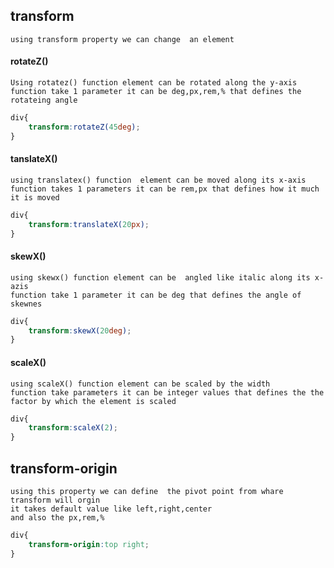## transform

    using transform property we can change  an element 

#### rotateZ()
    Using rotatez() function element can be rotated along the y-axis
    function take 1 parameter it can be deg,px,rem,% that defines the rotateing angle
```css
div{
    transform:rotateZ(45deg);
}
```

#### tanslateX()
    using translatex() function  element can be moved along its x-axis
    function takes 1 parameters it can be rem,px that defines how it much it is moved
```css
div{
    transform:translateX(20px);
}
```

#### skewX()
    using skewx() function element can be  angled like italic along its x-azis
    function take 1 parameter it can be deg that defines the angle of skewnes
```css
div{
    transform:skewX(20deg);
}
```

#### scaleX()
    using scaleX() function element can be scaled by the width
    function take parameters it can be integer values that defines the the factor by which the element is scaled
```css
div{
    transform:scaleX(2);
}
```


## transform-origin
    using this property we can define  the pivot point from whare transform will orgin 
    it takes default value like left,right,center
    and also the px,rem,%
```css
div{
    transform-origin:top right;
}

```



